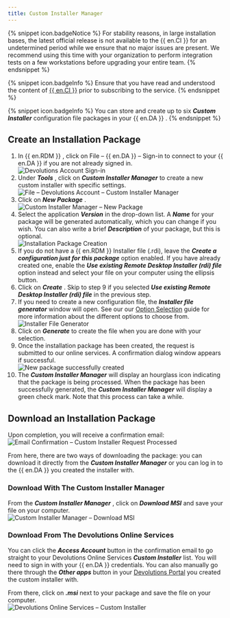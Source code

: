 ```yaml
---
title: Custom Installer Manager
---
```

{% snippet icon.badgeNotice %} 
For stability reasons, in large installation bases, the latest official release is not available to the {{ en.CI }} for an undetermined period while we ensure that no major issues are present. We recommend using this time with your organization to perform integration tests on a few workstations before upgrading your entire team. 
{% endsnippet %}
 
{% snippet icon.badgeInfo %} 
Ensure that you have read and understood the content of [{{ en.CI }}](/rdm/windows/installation/client/custom-installer-service/) prior to subscribing to the service. 
{% endsnippet %}
 
{% snippet icon.badgeInfo %} 
You can store and create up to six ***Custom Installer*** configuration file packages in your {{ en.DA }} . 
{% endsnippet %}
 
## Create an Installation Package 

1. In {{ en.RDM }} , click on File – {{ en.DA }}   – Sign-in   to connect to your {{ en.DA }} if you are not already signed in.  
![Devolutions Account Sign-in](/img/en/rdm/windows/RdmWin4009.png) 
1. Under ***Tools*** , click on ***Custom Installer Manager*** to create a new custom installer with specific settings.  
![File – Devolutions Account – Custom Installer Manager](/img/en/rdm/windows/clip11247.png) 
1. Click on ***New Package*** .  
![Custom Installer Manager – New Package](/img/en/rdm/windows/clip11251.png) 
1. Select the application ***Version*** in the drop-down list. A ***Name*** for your package will be generated automatically, which you can change if you wish. You can also write a brief ***Description*** of your package, but this is optional.  
![Installation Package Creation](/img/en/rdm/windows/clip11252.png) 
1. If you do not have a {{ en.RDM }} Installer file (.rdi), leave the ***Create a configuration just for this package*** option enabled. If you have already created one, enable the ***Use existing Remote Desktop Installer (rdi) file*** option instead and select your file on your computer using the ellipsis button. 
1. Click on ***Create*** . Skip to step 9 if you selected ***Use existing Remote Desktop Installer (rdi) file*** in the previous step. 
1. If you need to create a new configuration file, the ***Installer file generator*** window will open. See our our [Option Selection](/rdm/windows/installation/client/custom-installer-service/installer-file-generator/option-selection/) guide for more information about the different options to choose from.  
![Installer File Generator](/img/en/rdm/windows/clip11249.png) 
1. Click on ***Generate*** to create the file when you are done with your selection. 
1. Once the installation package has been created, the request is submitted to our online services. A confirmation dialog window appears if successful.  
![New package successfully created](/img/en/rdm/windows/clip10477.png) 
1. The ***Custom Installer Manager*** will display an hourglass icon indicating that the package is being processed. When the package has been successfully generated, the ***Custom Installer Manager*** will display a green check mark. Note that this process can take a while. 

## Download an Installation Package 

Upon completion, you will receive a confirmation email:  
![Email Confirmation – Custom Installer Request Processed](/img/en/rdm/windows/clip11254.png) 

From here, there are two ways of downloading the package: you can download it directly from the ***Custom Installer Manager*** or you can log in to the {{ en.DA }} you created the installer with. 

### Download With The Custom Installer Manager 

From the ***Custom Installer Manager*** , click on ***Download MSI*** and save your file on your computer.  
![Custom Installer Manager – Download MSI](/img/en/rdm/windows/clip11257.png) 

### Download From The Devolutions Online Services 

You can click the ***Access Account*** button in the confirmation email to go straight to your Devolutions Online Services ***Custom Installer*** list. You will need to sign in with your {{ en.DA }} credentials. You can also manually go there through the ***Other apps*** button in your [Devolutions Portal](https://portal.devolutions.com/) you created the custom installer with.  

From there, click on ***.msi*** next to your package and save the file on your computer.  
![Devolutions Online Services – Custom Installer](/img/en/rdm/windows/clip11258.png) 

